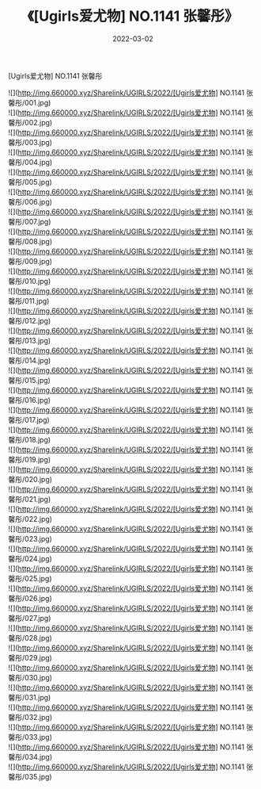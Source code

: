 ﻿---
layout: post
title:  《[Ugirls爱尤物] NO.1141 张馨彤》
date:   2022-03-02
img: http://img.660000.xyz/Sharelink/UGIRLS/2022/[Ugirls爱尤物] NO.1141 张馨彤/000.jpg
categories: [美女, 清纯, 唯美]
---

[Ugirls爱尤物] NO.1141 张馨彤

 ![](http://img.660000.xyz/Sharelink/UGIRLS/2022/[Ugirls爱尤物] NO.1141 张馨彤/001.jpg) <br>![](http://img.660000.xyz/Sharelink/UGIRLS/2022/[Ugirls爱尤物] NO.1141 张馨彤/002.jpg) <br>![](http://img.660000.xyz/Sharelink/UGIRLS/2022/[Ugirls爱尤物] NO.1141 张馨彤/003.jpg) <br>![](http://img.660000.xyz/Sharelink/UGIRLS/2022/[Ugirls爱尤物] NO.1141 张馨彤/004.jpg) <br>![](http://img.660000.xyz/Sharelink/UGIRLS/2022/[Ugirls爱尤物] NO.1141 张馨彤/005.jpg) <br>![](http://img.660000.xyz/Sharelink/UGIRLS/2022/[Ugirls爱尤物] NO.1141 张馨彤/006.jpg) <br>![](http://img.660000.xyz/Sharelink/UGIRLS/2022/[Ugirls爱尤物] NO.1141 张馨彤/007.jpg) <br>![](http://img.660000.xyz/Sharelink/UGIRLS/2022/[Ugirls爱尤物] NO.1141 张馨彤/008.jpg) <br>![](http://img.660000.xyz/Sharelink/UGIRLS/2022/[Ugirls爱尤物] NO.1141 张馨彤/009.jpg) <br>![](http://img.660000.xyz/Sharelink/UGIRLS/2022/[Ugirls爱尤物] NO.1141 张馨彤/010.jpg) <br>![](http://img.660000.xyz/Sharelink/UGIRLS/2022/[Ugirls爱尤物] NO.1141 张馨彤/011.jpg) <br>![](http://img.660000.xyz/Sharelink/UGIRLS/2022/[Ugirls爱尤物] NO.1141 张馨彤/012.jpg) <br>![](http://img.660000.xyz/Sharelink/UGIRLS/2022/[Ugirls爱尤物] NO.1141 张馨彤/013.jpg) <br>![](http://img.660000.xyz/Sharelink/UGIRLS/2022/[Ugirls爱尤物] NO.1141 张馨彤/014.jpg) <br>![](http://img.660000.xyz/Sharelink/UGIRLS/2022/[Ugirls爱尤物] NO.1141 张馨彤/015.jpg) <br>![](http://img.660000.xyz/Sharelink/UGIRLS/2022/[Ugirls爱尤物] NO.1141 张馨彤/016.jpg) <br>![](http://img.660000.xyz/Sharelink/UGIRLS/2022/[Ugirls爱尤物] NO.1141 张馨彤/017.jpg) <br>![](http://img.660000.xyz/Sharelink/UGIRLS/2022/[Ugirls爱尤物] NO.1141 张馨彤/018.jpg) <br>![](http://img.660000.xyz/Sharelink/UGIRLS/2022/[Ugirls爱尤物] NO.1141 张馨彤/019.jpg) <br>![](http://img.660000.xyz/Sharelink/UGIRLS/2022/[Ugirls爱尤物] NO.1141 张馨彤/020.jpg) <br>![](http://img.660000.xyz/Sharelink/UGIRLS/2022/[Ugirls爱尤物] NO.1141 张馨彤/021.jpg) <br>![](http://img.660000.xyz/Sharelink/UGIRLS/2022/[Ugirls爱尤物] NO.1141 张馨彤/022.jpg) <br>![](http://img.660000.xyz/Sharelink/UGIRLS/2022/[Ugirls爱尤物] NO.1141 张馨彤/023.jpg) <br>![](http://img.660000.xyz/Sharelink/UGIRLS/2022/[Ugirls爱尤物] NO.1141 张馨彤/024.jpg) <br>![](http://img.660000.xyz/Sharelink/UGIRLS/2022/[Ugirls爱尤物] NO.1141 张馨彤/025.jpg) <br>![](http://img.660000.xyz/Sharelink/UGIRLS/2022/[Ugirls爱尤物] NO.1141 张馨彤/026.jpg) <br>![](http://img.660000.xyz/Sharelink/UGIRLS/2022/[Ugirls爱尤物] NO.1141 张馨彤/027.jpg) <br>![](http://img.660000.xyz/Sharelink/UGIRLS/2022/[Ugirls爱尤物] NO.1141 张馨彤/028.jpg) <br>![](http://img.660000.xyz/Sharelink/UGIRLS/2022/[Ugirls爱尤物] NO.1141 张馨彤/029.jpg) <br>![](http://img.660000.xyz/Sharelink/UGIRLS/2022/[Ugirls爱尤物] NO.1141 张馨彤/030.jpg) <br>![](http://img.660000.xyz/Sharelink/UGIRLS/2022/[Ugirls爱尤物] NO.1141 张馨彤/031.jpg) <br>![](http://img.660000.xyz/Sharelink/UGIRLS/2022/[Ugirls爱尤物] NO.1141 张馨彤/032.jpg) <br>![](http://img.660000.xyz/Sharelink/UGIRLS/2022/[Ugirls爱尤物] NO.1141 张馨彤/033.jpg) <br>![](http://img.660000.xyz/Sharelink/UGIRLS/2022/[Ugirls爱尤物] NO.1141 张馨彤/034.jpg) <br>![](http://img.660000.xyz/Sharelink/UGIRLS/2022/[Ugirls爱尤物] NO.1141 张馨彤/035.jpg) <br>